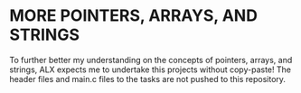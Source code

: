 # MORE POINTERS, ARRAYS, AND STRINGS

To further better my understanding on the concepts of pointers, arrays, and strings, ALX expects me to undertake this projects without copy-paste!
The header files and main.c files to the tasks are not pushed to this repository.
